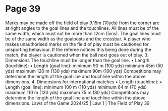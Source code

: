 # Page 39

Marks may be made off the field of play 9.15m (10yds) from the corner arc
at right angles to the goal lines and the touchlines.
All lines must be of the same width, which must not be more than 12cm
(5ins). The goal lines must be of the same width as the goalposts and the
crossbar.
A player who makes unauthorised marks on the field of play must be cautioned
for unsporting behaviour. If the referee notices this being done during
the match, the player is cautioned when the ball next goes out of play.
3. Dimensions
The touchline must be longer than the goal line.
• Length (touchline): • Length (goal line):
minimum 90 m (100 yds) minimum 45m (50 yds)
maximum 120 m (130 yds) maximum 90m (100 yds)
Competitions may determine the length of the goal line and touchline within
the above dimensions.
4. Dimensions for international matches
• Length (touchline): • Length (goal line):
minimum 100 m (110 yds) minimum 64 m (70 yds)
maximum 110 m (120 yds) maximum 75 m (80 yds)
Competitions may determine the length of the goal line and touchline within
the above dimensions.
Laws of the Game 2024/25 | Law 1 | The Field of Play 39
